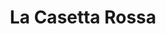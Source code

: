 ---
title:  "La Casetta Rossa"
project_name: "casetta-rossa"
image: "casetta-rossa.jpg"
image_retina: "casetta-rossa@2x.jpg"
project_url: "casetta-rossa.com"
role: "HTML/CSS development"
project_date: "June, 2015"
project_deliverable: "Responsive HTML/CSS templates."
project_overview: "Created a responsive HTML/CSS website within a few hours, based on provided design."
description: "Developed website for a Spanish language school based on provided design."

project_specifics: 
 - "Responsive layout"
 - "HTML5"
 - "Sass + Compass"
 
project_screenshots:
 - "casetta-rossa1.jpg"
---